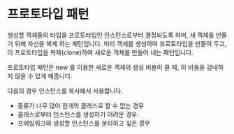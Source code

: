 # 프로토타입 패턴 
생성할 객체들의 타입을 프로토타입인 인스턴스로부터 결정되도록 하며, 새 객체를 만들기 위해 자신을 복제 하는 패턴입니다. 미리 객체를 생성하여 프로토타입을 만들어 두고, 이 프로토타입을 복제(clone)하여 새로운 객체를 만들어 내는 패턴입니다.

프로토타입 패턴은 new 를 이용한 새로운 객체의 생성 비용이 클 때, 이 비용을 감내하지 않을 수 있게  해줍니다.

다음의 경우 인스턴스를 복사해서 사용합니다. 
+ 종류가 너무 많아 한개의 클래스로 할 수 없는 경우 
+ 클래스로부터 인스턴스를 생성하기 어려운 경우
+ 프에임워크와 생성할 인스턴스를 분리하고 싶은 경우  
